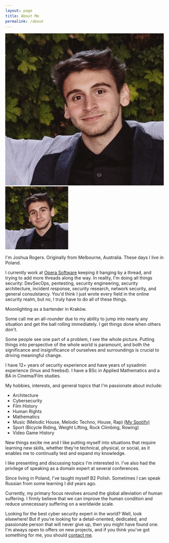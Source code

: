 ```yaml
---
layout: page
title: About Me
permalink: /about
---
```


![Joshua Rogers, hacker and security expert, bartender, from Melbourne](/files/Joshua_Rogers_Melbourne.jpg)
<img src="/files/Joshua_Rogers_Melbourne.jpg" width="200" height="200" />

I'm Joshua Rogers. Originally from Melbourne, Australia. These days I live in Poland.

I currently work at [Opera Software](https://opera.com/) keeping it hanging by a thread, and trying to add more threads along the way. In reality, I'm doing all things security: DevSecOps, pentesting, security engineering, security architecture, incident response, security research, network security, and general consulstancy. You'd think I just wrote every field in the online security realm, but no, I truly have to do all of these things.

Moonlighting as a bartender in Kraków.

Some call me an all-rounder due to my ability to jump into nearly any situation and get the ball rolling immediately. I get things done when others don't.

Some people see one part of a problem, I see the whole picture. Putting things into perspective of the whole world is paramount, and both the significance and insignificance of ourselves and surroundings is crucial to driving meaningful change.

I have 12+ years of security experience and have years of sysadmin experience (linux and freebsd). I have a BSc in Applied Mathematics and a BA in Cinema/Film studies.

My hobbies, interests, and general topics that I'm passionate about include:
- Architecture
- Cybersecurity
- Film History
- Human Rights
- Mathematics
- Music (Melodic House, Melodic Techno, House, Rap) [(My Spotify)](https://open.spotify.com/playlist/3wfARljUCoGyEGmFbjyvo3?si=a7b3eeb5d0894d10)
- Sport (Bicycle Riding, Weight Lifting, Rock Climbing, Rowing)
- Video Game History

New things excite me and I like putting myself into situations that require learning new skills, whether they're technical, physical, or social, as it enables me to continually test and expand my knowledge.

I like presenting and discussing topics I'm interested in. I've also had the privilege of speaking as a domain expert at several conferences.

Since living in Poland, I've taught myself B2 Polish. Sometimes I can speak Russian from some learning I did years ago.

Currently, my primary focus revolves around the global alleviation of human suffering. I firmly believe that we can improve the human condition and reduce unnecessary suffering on a worldwide scale.

Looking for the best cyber security expert in the world? Well, look elsewhere! But if you're looking for a detail-oriented, dedicated, and passionate person that will never give up, then you might have found one. I'm always open to offers on new projects, and if you think you've got something for me, you should [contact me](/contact.html).
